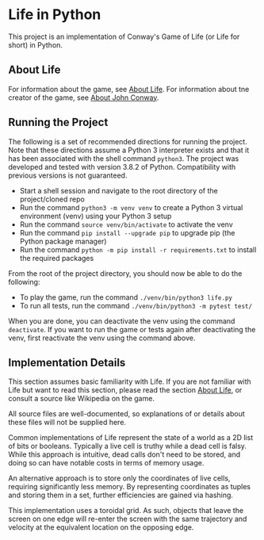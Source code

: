 # Life in Python
This project is an implementation of Conway's Game of Life (or Life for short) in Python.

## About Life
For information about the game, see [About Life](https://github.com/bshapka/life-in-x/blob/main/ABOUT_LIFE.md).
For information about tne creator of the game, see [About John Conway](https://github.com/bshapka/life-in-x/blob/main/ABOUT_CONWAY.md).

## Running the Project
The following is a set of recommended directions for running the project. Note that these directions
assume a Python 3 interpreter exists and that it has been associated with the shell command `python3`.
The project was developed and tested with version 3.8.2 of Python. Compatibility with previous versions 
is not guaranteed.
* Start a shell session and navigate to the root directory of the project/cloned repo
* Run the command `python3 -m venv venv` to create a Python 3 virtual environment (venv) using your
Python 3 setup
* Run the command `source venv/bin/activate` to activate the venv
* Run the command `pip install --upgrade pip` to upgrade pip (the Python package manager)
* Run the command `python -m pip install -r requirements.txt` to install the required 
packages

From the root of the project directory, you should now be able to do the following:
* To play the game, run the command `./venv/bin/python3 life.py`
* To run all tests, run the command `./venv/bin/python3 -m pytest test/`

When you are done, you can deactivate the venv using the command `deactivate`. If you want to run 
the game or tests again after deactivating the venv, first reactivate the venv using the command 
above.

## Implementation Details
This section assumes basic familiarity with Life. If you are not familiar with Life but want to 
read this section, please read the section [About Life](https://github.com/bshapka/life-in-x/blob/main/ABOUT_LIFE.md), 
or consult a source like Wikipedia on the game.

All source files are well-documented, so explanations of or details about these files will not be supplied here.

Common implementations of Life represent the state of a world as a 2D list of bits or booleans. Typically 
a live cell is truthy while a dead cell is falsy. While this approach is intuitive, dead calls don't need
to be stored, and doing so can have notable costs in terms of memory usage.

An alternative approach is to store only the coordinates of live cells, requiring significantly less
memory. By representing coordinates as tuples and storing them in a set, further efficiencies are 
gained via hashing.

This implementation uses a toroidal grid. As such, objects that leave the screen on one edge will 
re-enter the screen with the same trajectory and velocity at the equivalent location on the opposing
edge.

